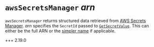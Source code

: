 # `awsSecretsManager` *arn*

`awsSecretsManager` returns structured data retrieved from
[AWS Secrets Manager](https://aws.amazon.com/secrets-manager/). *arn* specifies the `SecretId` passed to
[`GetSecretValue`](https://docs.aws.amazon.com/secretsmanager/latest/apireference/API_GetSecretValue.html). This can
either be the full ARN or the
[simpler name](https://docs.aws.amazon.com/secretsmanager/latest/userguide/troubleshoot.html#ARN_secretnamehyphen)
if applicable.

+++ 2.19.0
